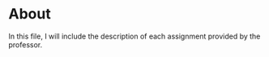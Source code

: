 # About

In this file, I will include the description of each assignment provided by the professor.
